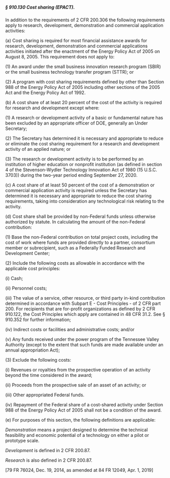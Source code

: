 ##### § 910.130 Cost sharing (EPACT). #####

In addition to the requirements of 2 CFR 200.306 the following requirements apply to research, development, demonstration and commercial application activities:

(a) Cost sharing is required for most financial assistance awards for research, development, demonstration and commercial applications activities initiated after the enactment of the Energy Policy Act of 2005 on August 8, 2005. This requirement does not apply to:

(1) An award under the small business innovation research program (SBIR) or the small business technology transfer program (STTR); or

(2) A program with cost sharing requirements defined by other than Section 988 of the Energy Policy Act of 2005 including other sections of the 2005 Act and the Energy Policy Act of 1992.

(b) A cost share of at least 20 percent of the cost of the activity is required for research and development except where:

(1) A research or development activity of a basic or fundamental nature has been excluded by an appropriate officer of DOE, generally an Under Secretary;

(2) The Secretary has determined it is necessary and appropriate to reduce or eliminate the cost sharing requirement for a research and development activity of an applied nature; or

(3) The research or development activity is to be performed by an institution of higher education or nonprofit institution (as defined in section 4 of the Stevenson-Wydler Technology Innovation Act of 1980 (15 U.S.C. 3703)) during the two-year period ending September 27, 2020.

(c) A cost share of at least 50 percent of the cost of a demonstration or commercial application activity is required unless the Secretary has determined it is necessary and appropriate to reduce the cost sharing requirements, taking into consideration any technological risk relating to the activity.

(d) Cost share shall be provided by non-Federal funds unless otherwise authorized by statute. In calculating the amount of the non-Federal contribution:

(1) Base the non-Federal contribution on total project costs, including the cost of work where funds are provided directly to a partner, consortium member or subrecipient, such as a Federally Funded Research and Development Center;

(2) Include the following costs as allowable in accordance with the applicable cost principles:

(i) Cash;

(ii) Personnel costs;

(iii) The value of a service, other resource, or third party in-kind contribution determined in accordance with Subpart E - Cost Principles - of 2 CFR part 200. For recipients that are for-profit organizations as defined by 2 CFR 910.122, the Cost Principles which apply are contained in 48 CFR 31.2. See § 910.352 for further information;

(iv) Indirect costs or facilities and administrative costs; and/or

(v) Any funds received under the power program of the Tennessee Valley Authority (except to the extent that such funds are made available under an annual appropriation Act);

(3) Exclude the following costs:

(i) Revenues or royalties from the prospective operation of an activity beyond the time considered in the award;

(ii) Proceeds from the prospective sale of an asset of an activity; or

(iii) Other appropriated Federal funds.

(iv) Repayment of the Federal share of a cost-shared activity under Section 988 of the Energy Policy Act of 2005 shall not be a condition of the award.

(e) For purposes of this section, the following definitions are applicable:

*Demonstration* means a project designed to determine the technical feasibility and economic potential of a technology on either a pilot or prototype scale.

*Development* is defined in 2 CFR 200.87.

*Research* is also defined in 2 CFR 200.87.

[79 FR 76024, Dec. 19, 2014, as amended at 84 FR 12049, Apr. 1, 2019]